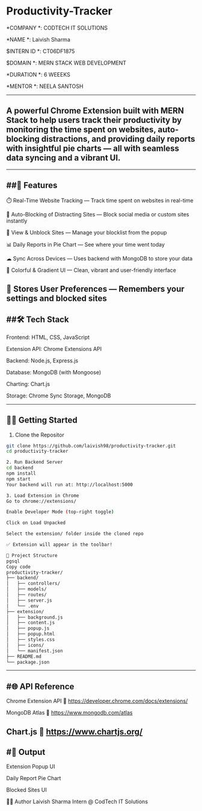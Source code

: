 # Productivity-Tracker

*COMPANY *: CODTECH IT SOLUTIONS

*NAME *: Laivish Sharma

$INTERN ID *: CT06DF1875 

$DOMAIN *: MERN STACK WEB DEVELOPMENT

*DURATION *: 6 WEEEKS

*MENTOR *: NEELA SANTOSH

---


## A powerful Chrome Extension built with MERN Stack to help users track their productivity by monitoring the time spent on websites, auto-blocking distractions, and providing daily reports with insightful pie charts — all with seamless data syncing and a vibrant UI.
---
##🚀 Features
---
⏱️ Real-Time Website Tracking — Track time spent on websites in real-time

🚫 Auto-Blocking of Distracting Sites — Block social media or custom sites instantly

👀 View & Unblock Sites — Manage your blocklist from the popup

📊 Daily Reports in Pie Chart — See where your time went today

☁ Sync Across Devices — Uses backend with MongoDB to store your data

🌈 Colorful & Gradient UI — Clean, vibrant and user-friendly interface

🧠 Stores User Preferences — Remembers your settings and blocked sites
---
##🛠️ Tech Stack
---
Frontend: HTML, CSS, JavaScript

Extension API: Chrome Extensions API

Backend: Node.js, Express.js

Database: MongoDB (with Mongoose)

Charting: Chart.js

Storage: Chrome Sync Storage, MongoDB

---
🧑‍💻 Getting Started
---

1. Clone the Repositor
```bash
git clone https://github.com/laivish98/productivity-tracker.git
cd productivity-tracker

2. Run Backend Server
cd backend
npm install
npm start
Your backend will run at: http://localhost:5000

3. Load Extension in Chrome
Go to chrome://extensions/

Enable Developer Mode (top-right toggle)

Click on Load Unpacked

Select the extension/ folder inside the cloned repo

✅ Extension will appear in the toolbar!

📁 Project Structure
pgsql
Copy code
productivity-tracker/
├── backend/
│   ├── controllers/
│   ├── models/
│   ├── routes/
│   ├── server.js
│   └── .env
├── extension/
│   ├── background.js
│   ├── content.js
│   ├── popup.js
│   ├── popup.html
│   ├── styles.css
│   ├── icons/
│   └── manifest.json
├── README.md
└── package.json
```
---
#🌐 API Reference
---
Chrome Extension API
📖 https://developer.chrome.com/docs/extensions/

MongoDB Atlas
📖 https://www.mongodb.com/atlas

Chart.js
📖 https://www.chartjs.org/
---
#📸 Output
---

Extension Popup UI


Daily Report Pie Chart


Blocked Sites UI


👨‍💻 Author
Laivish Sharma
Intern @ CodTech IT Solutions


